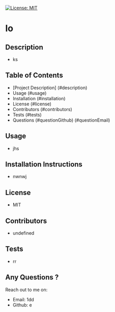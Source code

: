 
[![License: MIT](https://img.shields.io/badge/License-MIT-yellow.svg)](https://opensource.org/licenses/MIT)
# lo
## Description 
* ks 

## Table of Contents
  * [Project Description] (#description)
  * Usage (#usage)
  * Installation (#installation)
  * License (#license)
  * Contributors (#contributors)
  * Tests (#tests)
  * Questions (#questionGithub) (#questionEmail)


## Usage
* jhs

## Installation Instructions
* nwnwj

## License
* MIT

## Contributors
* undefined 

## Tests
* rr 

## Any Questions ?
 Reach out to me on:
* Email: 1dd
* Github: e 
